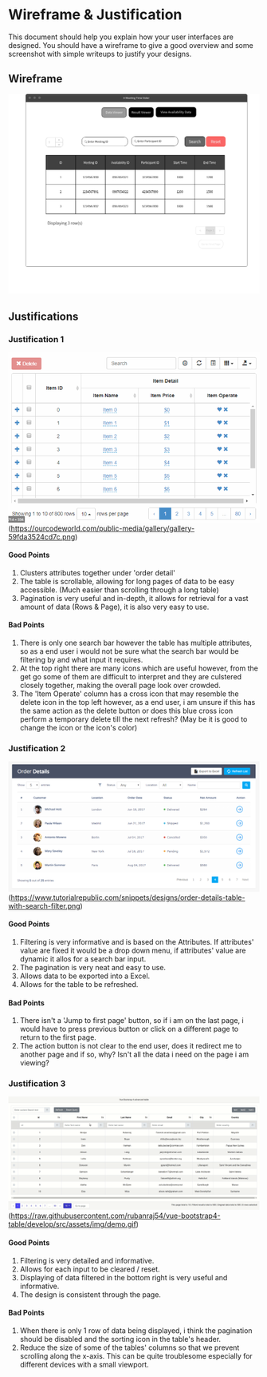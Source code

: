 # Wireframe & Justification

This document should help you explain how your user interfaces are designed. You should have a wireframe to give a good overview and some screenshot with simple writeups to justify your designs.

## Wireframe

![Wireframe](assets/FrontEndWireframes/AdvanceDataViewerWireframe.png)

## Justifications

### Justification 1

![Justification1](assets/FrontEndWireframes/AdvanceDataWebWireframe1.PNG)
(https://ourcodeworld.com/public-media/gallery/gallery-59fda3524cd7c.png)

#### Good Points

1. Clusters attributes together under 'order detail'
2. The table is scrollable, allowing for long pages of data to be easy accessible. (Much easier than scrolling through a long table)
3. Pagination is very useful and in-depth, it allows for retrieval for a vast amount of data (Rows & Page), it is also very easy to use.

#### Bad Points

1. There is only one search bar however the table has multiple attributes, so as a end user i would not be sure what the search bar would be filtering by and what input it requires.
2. At the top right there are many icons which are useful however, from the get go some of them are difficult to interpret and they are culstered closely together, making the overall page look over crowded. 
3. The 'Item Operate' column has a cross icon that may resemble the delete icon in the top left however, as a end user, i am unsure if this has the same action as the delete button or does this blue cross icon perform a temporary delete till the next refresh? (May be it is good to change the icon or the icon's color)

### Justification 2

![Justification2](assets/FrontEndWireframes/AdvanceDataWebWireframe2.png)
(https://www.tutorialrepublic.com/snippets/designs/order-details-table-with-search-filter.png)

#### Good Points

1. Filtering is very informative and is based on the Attributes. If attributes' value are fixed it would be a drop down menu, if attributes' value are dynamic it allos for a search bar input.
2. The pagination is very neat and easy to use.
3. Allows data to be exported into a Excel.
4. Allows for the table to be refreshed.

#### Bad Points

1. There isn't a 'Jump to first page' button, so if i am on the last page, i would have to press previous button or click on a different page to return to the first page.
2. The action button is not clear to the end user, does it redirect me to another page and if so, why? Isn't all the data i need on the page i am viewing?

### Justification 3

![Justification3](assets/FrontEndWireframes/AdvanceDataWebWireframe3.gif)
(https://raw.githubusercontent.com/rubanraj54/vue-bootstrap4-table/develop/src/assets/img/demo.gif)

#### Good Points

1. Filtering is very detailed and informative.
2. Allows for each input to be cleared / reset.
3. Displaying of data filtered in the bottom right is very useful and informative.
4. The design is consistent through the page.

#### Bad Points

1. When there is only 1 row of data being displayed, i think the pagination should be disabled and the sorting icon in the table's header.
2. Reduce the size of some of the tables' columns so that we prevent scrolling along the x-axis. This can be quite troublesome especially for different devices with a small viewport.